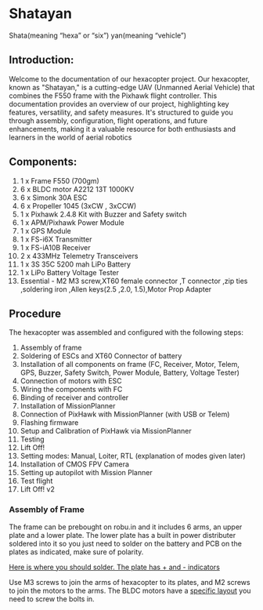# Shatayan

Shata(meaning “hexa” or “six”) yan(meaning “vehicle”)  
  
## Introduction:

Welcome to the documentation of our hexacopter project. Our hexacopter, known as "Shatayan," is a cutting-edge UAV (Unmanned Aerial Vehicle) that combines the F550 frame with the Pixhawk flight controller. This documentation provides an overview of our project, highlighting key features, versatility, and safety measures. It's structured to guide you through assembly, configuration, flight operations, and future enhancements, making it a valuable resource for both enthusiasts and learners in the world of aerial robotics  
  
## Components:

1. 1 x Frame F550 (700gm)
1. 6 x BLDC motor A2212 13T 1000KV
1. 6 x Simonk 30A ESC
1. 6 x Propeller 1045 (3xCW , 3xCCW)
1. 1 x Pixhawk 2.4.8 Kit with Buzzer and Safety switch
1. 1 x APM/Pixhawk Power Module
1. 1 x GPS Module
1. 1 x FS-i6X Transmitter
1. 1 x FS-iA10B Receiver
1. 2 x 433MHz Telemetry Transceivers
1. 1 x 3S 35C 5200 mah LiPo Battery
1. 1 x LiPo Battery Voltage Tester
1.  Essential -  M2 M3 screw,XT60 female connector ,T connector ,zip ties ,soldering iron ,Allen keys(2.5 ,2.0, 1.5),Motor Prop Adapter 

## Procedure

The hexacopter was assembled and configured with the following steps:
  
1. Assembly of frame
1. Soldering of ESCs and XT60 Connector of battery
1. Installation of all components on frame (FC, Receiver, Motor, Telem, GPS, Buzzer, Safety Switch, Power Module, Battery, Voltage Tester)
1. Connection of motors with ESC
1. Wiring the components with FC
1. Binding of receiver and controller
1. Installation of MissionPlanner
1. Connection of PixHawk with MissionPlanner (with USB or Telem)
1. Flashing firmware
1. Setup and Calibration of PixHawk via MissionPlanner
1. Testing
1. Lift Off!
1. Setting modes: Manual, Loiter, RTL (explanation of modes given later)
1. Installation of CMOS FPV Camera
1. Setting up autopilot with Mission Planner
1. Test flight
1. Lift Off! v2

### Assembly of Frame  
  
The frame can be prebought on robu.in and it includes 6 arms, an upper plate and a lower plate. The lower plate has a built in power distributer soldered into it so you just need to solder on the battery and PCB on the plates as indicated, make sure of polarity.  
  
[Here is where you should solder. The plate has + and - indicators](https://imgur.com/a/LuGpqaD)  
  
Use M3 screws to join the arms of hexacopter to its plates, and M2 screws to join the motors to the arms. The BLDC motors have a [specific layout](https://cdn.shopify.com/s/files/1/2024/0305/files/A2212-980_03.jpg?v=1497237935) you need to screw the bolts in.